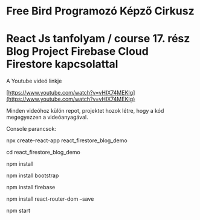 # Free Bird Programozó Képző Cirkusz
# React Js tanfolyam / course 17. rész Blog Project Firebase Cloud Firestore kapcsolattal

A Youtube videó linkje

 [https://www.youtube.com/watch?v=vHIX74MEKIg](https://www.youtube.com/watch?v=vHIX74MEKIg)

Minden videóhoz külön repot, projektet hozok létre, hogy a kód megegyezzen a videóanyagával.


Console parancsok:

npx create-react-app react_firestore_blog_demo

cd react_firestore_blog_demo

npm install

npm install bootstrap

npm install firebase

npm install react-router-dom –save

npm start





